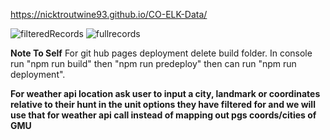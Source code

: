 https://nicktroutwine93.github.io/CO-ELK-Data/

![filteredRecords](https://github.com/NickTroutwine93/CO-ELK-Data/assets/72481848/7bda2181-d7c4-496c-b39a-e3170e2f65cf)
![fullrecords](https://github.com/NickTroutwine93/CO-ELK-Data/assets/72481848/6ed59153-05ee-4c84-a5f9-aa3d25e049ba)

<strong>Note To Self</strong>
For git hub pages deployment delete build folder. In console run "npm run build" then "npm run predeploy" then can run "npm run deployment".
<p><strong>For weather api location ask user to input a city, landmark or coordinates relative to their hunt in the unit options they have filtered for and we will use that for weather api call instead of mapping out pgs coords/cities of GMU</strong></p>